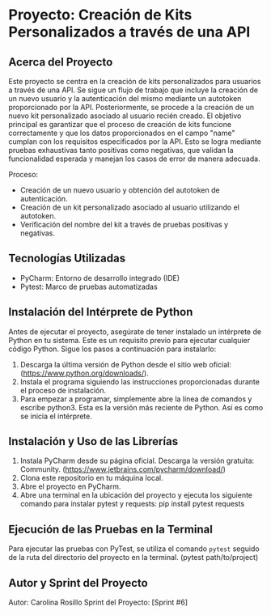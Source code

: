 
# Proyecto: Creación de Kits Personalizados a través de una API

## Acerca del Proyecto
Este proyecto se centra en la creación de kits personalizados para usuarios a través de una API. Se sigue un flujo de trabajo que incluye la creación de un nuevo usuario y la autenticación del mismo mediante un autotoken proporcionado por la API. Posteriormente, se procede a la creación de un nuevo kit personalizado asociado al usuario recién creado.
El objetivo principal es garantizar que el proceso de creación de kits funcione correctamente y que los datos proporcionados en el campo "name" cumplan con los requisitos especificados por la API. Esto se logra mediante pruebas exhaustivas tanto positivas como negativas, que validan la funcionalidad esperada y manejan los casos de error de manera adecuada.

Proceso:

- Creación de un nuevo usuario y obtención del autotoken de autenticación.
- Creación de un kit personalizado asociado al usuario utilizando el autotoken.
- Verificación del nombre del kit a través de pruebas positivas y negativas.

## Tecnologías Utilizadas
- PyCharm: Entorno de desarrollo integrado (IDE)
- Pytest: Marco de pruebas automatizadas

## Instalación del Intérprete de Python
Antes de ejecutar el proyecto, asegúrate de tener instalado un intérprete de Python en tu sistema. Este es un requisito previo para ejecutar cualquier código Python. Sigue los pasos a continuación para instalarlo:
1. Descarga la última versión de Python desde el sitio web oficial: (https://www.python.org/downloads/).
2. Instala el programa siguiendo las instrucciones proporcionadas durante el proceso de instalación.
3. Para empezar a programar, simplemente abre la línea de comandos y escribe python3. Esta es la versión más reciente de Python. Así es como se inicia el intérprete.


## Instalación y Uso de las Librerías
1. Instala PyCharm desde su página oficial. Descarga la versión gratuita: Community. (https://www.jetbrains.com/pycharm/download/)
2. Clona este repositorio en tu máquina local.
3. Abre el proyecto en PyCharm.
4. Abre una terminal en la ubicación del proyecto y ejecuta los siguiente comando para instalar pytest y requests: pip install pytest requests


## Ejecución de las Pruebas en la Terminal
Para ejecutar las pruebas con PyTest, se utiliza el comando `pytest` seguido de la ruta del directorio del proyecto en la terminal. 
(pytest path/to/project)


## Autor y Sprint del Proyecto
Autor: Carolina Rosillo
Sprint del Proyecto: [Sprint #6]



